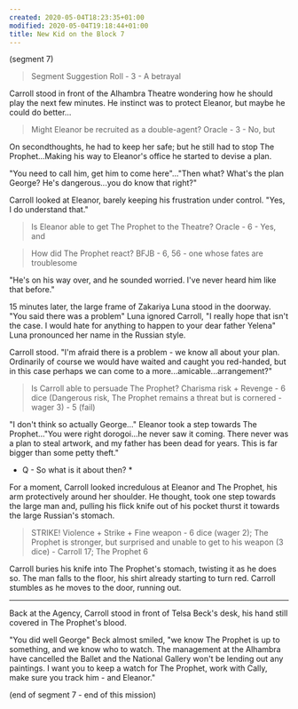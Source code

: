 ```yaml
---
created: 2020-05-04T18:23:35+01:00
modified: 2020-05-04T19:18:44+01:00
title: New Kid on the Block 7
---
```


(segment 7)

> Segment Suggestion Roll - 3 - A betrayal

Carroll stood in front of the Alhambra Theatre wondering how he should play the next few minutes. He instinct was to protect Eleanor, but maybe he could do better...

> Might Eleanor be recruited as a double-agent? Oracle - 3 - No, but

On secondthoughts, he had to keep her safe; but he still had to stop The Prophet...Making his way to Eleanor's office he started to devise a plan.

"You need to call him, get him to come here"..."Then what? What's the plan George? He's dangerous...you do know that right?"

Carroll looked at Eleanor, barely keeping his frustration under control. "Yes, I do understand that."

> Is Eleanor able to get The Prophet to the Theatre? Oracle - 6 - Yes, and

> How did The Prophet react? BFJB - 6, 56 - one whose fates are troublesome

"He's on his way over, and he sounded worried. I've never heard him like that before."

15 minutes later, the large frame of Zakariya Luna stood in the doorway. "You said there was a problem" Luna ignored Carroll, "I really hope that isn't the case. I would hate for anything to happen to your dear father Yelena" Luna pronounced her name in the Russian style.

Carroll stood. "I'm afraid there is a problem - we know all about your plan. Ordinarily of course we would have waited and caught you red-handed, but in this case perhaps we can come to a more...amicable...arrangement?"

> Is Carroll able to persuade The Prophet? Charisma risk + Revenge - 6 dice (Dangerous risk, The Prophet remains a threat but is cornered - wager 3) - 5 (fail)

"I don't think so actually George..." Eleanor took a step towards The Prophet..."You were right dorogoi...he never saw it coming. There never was a plan to steal artwork, and my father has been dead for years. This is far bigger than some petty theft."

* Q - So what is it about then? *

For a moment, Carroll looked incredulous at Eleanor and The Prophet, his arm protectively around her shoulder. He thought, took one step towards the large man and, pulling his flick knife out of his pocket thurst it towards the large Russian's stomach.

> STRIKE! Violence + Strike + Fine weapon - 6 dice (wager 2); The Prophet is stronger, but surprised and unable to get to his weapon (3 dice) - Carroll 17; The Prophet 6

Carroll buries his knife into The Prophet's stomach, twisting it as he does so. The man falls to the floor, his shirt already starting to turn red. Carroll stumbles as he moves to the door, running out.


---


Back at the Agency, Carroll stood in front of Telsa Beck's desk, his hand still covered in The Prophet's blood.

"You did well George" Beck almost smiled, "we know The Prophet is up to something, and we know who to watch. The management at the Alhambra have cancelled the Ballet and the National Gallery won't be lending out any paintings. I want you to keep a watch for The Prophet, work with Cally, make sure you track him - and Eleanor."

(end of segment 7 - end of this mission)